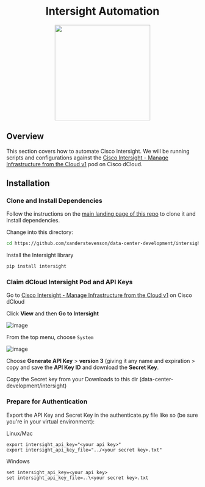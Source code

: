 <h1 align="center">Intersight Automation</h1>
<p align="center">
<img src="https://github.com/user-attachments/assets/009a7f04-4fb4-4537-8d24-7e6a06319a30" width="250">
</p>



## Overview

This section covers how to automate Cisco Intersight. We will be running scripts and configurations against the [Cisco Intersight - Manage Infrastructure from the Cloud v1](https://dcloud2-rtp.cisco.com/content/instantdemo/cisco-intersight-infrastructure-services) pod on Cisco dCloud.

## Installation

### Clone and Install Dependencies

Follow the instructions on the [main landing page of this repo](https://github.com/xanderstevenson/data-center-development/tree/main) to clone it and install dependencies.

Change into this directory:

```bash
cd https://github.com/xanderstevenson/data-center-development/intersight
```

Install the Intersight library

```bash
pip install intersight
```

### Claim dCloud Intersight Pod and API Keys

Go to [Cisco Intersight - Manage Infrastructure from the Cloud v1](https://dcloud2-rtp.cisco.com/content/instantdemo/cisco-intersight-infrastructure-services) on Cisco dCloud




Click **View** and then **Go to Intersight**

![image](https://github.com/user-attachments/assets/fb3394f8-c677-41a1-8b8e-157308f6d555)


From the top menu, choose `System`

![image](https://github.com/user-attachments/assets/cebef1ea-f554-4d05-bd88-0cb5a4242d8e)


Choose **Generate API Key** > **version 3** (giving it any name and expiration > copy and save the **API Key ID** and download the **Secret Key**.

Copy the Secret key from your Downloads to this dir (data-center-development/intersight)


### Prepare for Authentication


Export the API Key and Secret Key in the authenticate.py file like so (be sure you're in your virtual environment):

Linux/Mac
```
export intersight_api_key="<your api key>"
export intersight_api_key_file="../<your secret key>.txt"
```

Windows
```
set intersight_api_key=<your api key>
set intersight_api_key_file=..\<your secret key>.txt
```
